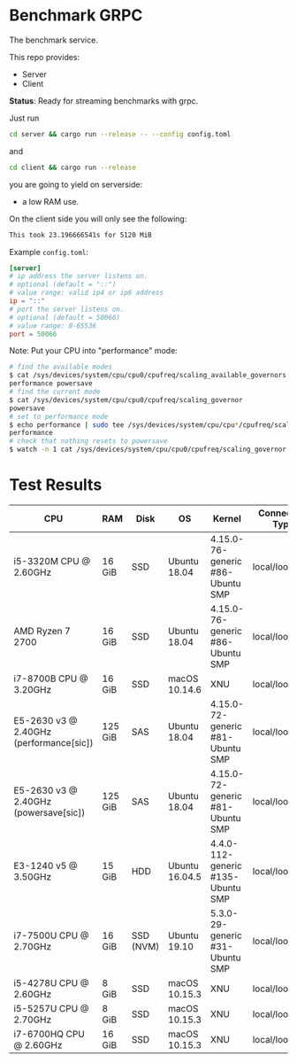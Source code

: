 # Benchmark GRPC

The benchmark service.

This repo provides:

- Server
- Client

**Status**: Ready for streaming benchmarks with grpc.

Just run 
```bash
cd server && cargo run --release -- --config config.toml
```
and
```bash
cd client && cargo run --release
```
you are going to yield on serverside:
* a low RAM use.

On the client side you will only see the following:
```bash
This took 23.196666541s for 5120 MiB
```

Example `config.toml`:
```toml
[server]
# ip address the server listens on.
# optional (default = "::")
# value range: valid ip4 or ip6 address
ip = "::"
# port the server listens on.
# optional (default = 50066)
# value range: 0-65536
port = 50066
```

Note: Put your CPU into "performance" mode:
```bash
# find the available modes
$ cat /sys/devices/system/cpu/cpu0/cpufreq/scaling_available_governors
performance powersave
# find the current mode
$ cat /sys/devices/system/cpu/cpu0/cpufreq/scaling_governor
powersave
# set to performance mode
$ echo performance | sudo tee /sys/devices/system/cpu/cpu*/cpufreq/scaling_governor
performance
# check that nothing resets to powersave
$ watch -n 1 cat /sys/devices/system/cpu/cpu0/cpufreq/scaling_governor
```

Test Results
============

CPU | RAM | Disk | OS | Kernel | Connection Type | Timing
--- | --- | --- | --- | --- | --- | ---
i5-3320M CPU @ 2.60GHz | 16 GiB | SSD | Ubuntu 18.04 | 4.15.0-76-generic #86-Ubuntu SMP | local/loopback | 17.903s
AMD Ryzen 7 2700 | 16 GiB | SSD | Ubuntu 18.04 |  4.15.0-76-generic #86-Ubuntu SMP | local/loopback | 12.608s
i7-8700B CPU @ 3.20GHz | 16 GiB | SSD | macOS 10.14.6 | XNU | local/loopback | 6.869s
E5-2630 v3 @ 2.40GHz (performance[sic]) | 125 GiB | SAS | Ubuntu 18.04 | 4.15.0-72-generic #81-Ubuntu SMP | local/loopback | 35.200s
E5-2630 v3 @ 2.40GHz (powersave[sic]) | 125 GiB | SAS | Ubuntu 18.04 | 4.15.0-72-generic #81-Ubuntu SMP | local/loopback | 23.961s
E3-1240 v5 @ 3.50GHz | 15 GiB | HDD | Ubuntu 16.04.5 | 4.4.0-112-generic #135-Ubuntu SMP | local/loopback | 18.386s
i7-7500U CPU @ 2.70GHz | 16 GiB | SSD (NVM) | Ubuntu 19.10 | 5.3.0-29-generic #31-Ubuntu SMP | local/loopback | 8.686s 
i5-4278U CPU @ 2.60GHz | 8 GiB | SSD | macOS 10.15.3 | XNU | local/loopback | 16.979s
i5-5257U CPU @ 2.70GHz | 8 GiB | SSD | macOS 10.15.3 | XNU | local/loopback | 28.707s
i7-6700HQ CPU @ 2.60GHz | 16 GiB | SSD | macOS 10.15.3 | XNU | local/loopback | 10.415s